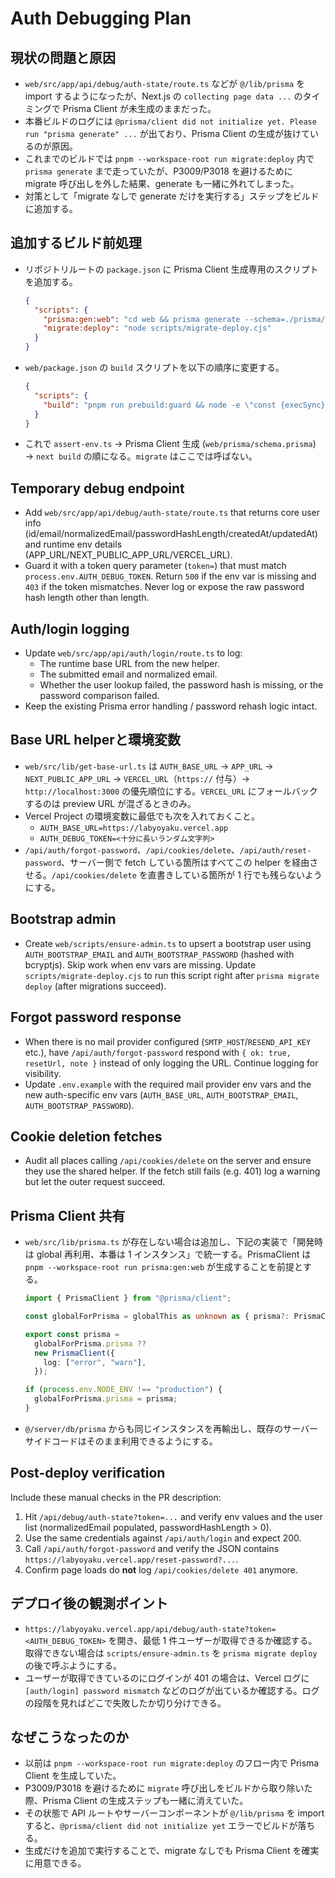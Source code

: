 # Auth Debugging Plan

## 現状の問題と原因
- `web/src/app/api/debug/auth-state/route.ts` などが `@/lib/prisma` を import するようになったが、Next.js の `collecting page data ...` のタイミングで Prisma Client が未生成のままだった。
- 本番ビルドのログには `@prisma/client did not initialize yet. Please run "prisma generate" ...` が出ており、Prisma Client の生成が抜けているのが原因。
- これまでのビルドでは `pnpm --workspace-root run migrate:deploy` 内で `prisma generate` まで走っていたが、P3009/P3018 を避けるために migrate 呼び出しを外した結果、generate も一緒に外れてしまった。
- 対策として「migrate なしで generate だけを実行する」ステップをビルドに追加する。

## 追加するビルド前処理
- リポジトリルートの `package.json` に Prisma Client 生成専用のスクリプトを追加する。

  ```json
  {
    "scripts": {
      "prisma:gen:web": "cd web && prisma generate --schema=./prisma/schema.prisma",
      "migrate:deploy": "node scripts/migrate-deploy.cjs"
    }
  }
  ```

- `web/package.json` の `build` スクリプトを以下の順序に変更する。

  ```json
  {
    "scripts": {
      "build": "pnpm run prebuild:guard && node -e \"const {execSync}=require('node:child_process'); const run=c=>execSync(c,{stdio:'inherit',shell:true}); run('pnpm exec tsx scripts/assert-env.ts'); run('pnpm --workspace-root run prisma:gen:web'); run('next build');\""
    }
  }
  ```

- これで `assert-env.ts` → Prisma Client 生成 (`web/prisma/schema.prisma`) → `next build` の順になる。`migrate` はここでは呼ばない。

## Temporary debug endpoint
- Add `web/src/app/api/debug/auth-state/route.ts` that returns core user info (id/email/normalizedEmail/passwordHashLength/createdAt/updatedAt) and runtime env details (APP_URL/NEXT_PUBLIC_APP_URL/VERCEL_URL).
- Guard it with a token query parameter (`token=`) that must match `process.env.AUTH_DEBUG_TOKEN`. Return `500` if the env var is missing and `403` if the token mismatches. Never log or expose the raw password hash length other than length.

## Auth/login logging
- Update `web/src/app/api/auth/login/route.ts` to log:
  - The runtime base URL from the new helper.
  - The submitted email and normalized email.
  - Whether the user lookup failed, the password hash is missing, or the password comparison failed.
- Keep the existing Prisma error handling / password rehash logic intact.

## Base URL helperと環境変数
- `web/src/lib/get-base-url.ts` は `AUTH_BASE_URL` → `APP_URL` → `NEXT_PUBLIC_APP_URL` → `VERCEL_URL`（`https://` 付与）→ `http://localhost:3000` の優先順位にする。`VERCEL_URL` にフォールバックするのは preview URL が混ざるときのみ。
- Vercel Project の環境変数に最低でも次を入れておくこと。
  - `AUTH_BASE_URL=https://labyoyaku.vercel.app`
  - `AUTH_DEBUG_TOKEN=<十分に長いランダム文字列>`
- `/api/auth/forgot-password`、`/api/cookies/delete`、`/api/auth/reset-password`、サーバー側で fetch している箇所はすべてこの helper を経由させる。`/api/cookies/delete` を直書きしている箇所が 1 行でも残らないようにする。

## Bootstrap admin
- Create `web/scripts/ensure-admin.ts` to upsert a bootstrap user using `AUTH_BOOTSTRAP_EMAIL` and `AUTH_BOOTSTRAP_PASSWORD` (hashed with bcryptjs). Skip work when env vars are missing. Update `scripts/migrate-deploy.cjs` to run this script right after `prisma migrate deploy` (after migrations succeed).

## Forgot password response
- When there is no mail provider configured (`SMTP_HOST`/`RESEND_API_KEY` etc.), have `/api/auth/forgot-password` respond with `{ ok: true, resetUrl, note }` instead of only logging the URL. Continue logging for visibility.
- Update `.env.example` with the required mail provider env vars and the new auth-specific env vars (`AUTH_BASE_URL`, `AUTH_BOOTSTRAP_EMAIL`, `AUTH_BOOTSTRAP_PASSWORD`).

## Cookie deletion fetches
- Audit all places calling `/api/cookies/delete` on the server and ensure they use the shared helper. If the fetch still fails (e.g. 401) log a warning but let the outer request succeed.

## Prisma Client 共有
- `web/src/lib/prisma.ts` が存在しない場合は追加し、下記の実装で「開発時は global 再利用、本番は 1 インスタンス」で統一する。PrismaClient は `pnpm --workspace-root run prisma:gen:web` が生成することを前提とする。

  ```ts
  import { PrismaClient } from "@prisma/client";

  const globalForPrisma = globalThis as unknown as { prisma?: PrismaClient };

  export const prisma =
    globalForPrisma.prisma ??
    new PrismaClient({
      log: ["error", "warn"],
    });

  if (process.env.NODE_ENV !== "production") {
    globalForPrisma.prisma = prisma;
  }
  ```

- `@/server/db/prisma` からも同じインスタンスを再輸出し、既存のサーバーサイドコードはそのまま利用できるようにする。

## Post-deploy verification
Include these manual checks in the PR description:
1. Hit `/api/debug/auth-state?token=...` and verify env values and the user list (normalizedEmail populated, passwordHashLength > 0).
2. Use the same credentials against `/api/auth/login` and expect 200.
3. Call `/api/auth/forgot-password` and verify the JSON contains `https://labyoyaku.vercel.app/reset-password?...`.
4. Confirm page loads do **not** log `/api/cookies/delete 401` anymore.

## デプロイ後の観測ポイント
- `https://labyoyaku.vercel.app/api/debug/auth-state?token=<AUTH_DEBUG_TOKEN>` を開き、最低 1 件ユーザーが取得できるか確認する。取得できない場合は `scripts/ensure-admin.ts` を `prisma migrate deploy` の後で呼ぶようにする。
- ユーザーが取得できているのにログインが 401 の場合は、Vercel ログに `[auth/login] password mismatch` などのログが出ているか確認する。ログの段階を見ればどこで失敗したか切り分けできる。

## なぜこうなったのか
- 以前は `pnpm --workspace-root run migrate:deploy` のフロー内で Prisma Client を生成していた。
- P3009/P3018 を避けるために `migrate` 呼び出しをビルドから取り除いた際、Prisma Client の生成ステップも一緒に消えていた。
- その状態で API ルートやサーバーコンポーネントが `@/lib/prisma` を import すると、`@prisma/client did not initialize yet` エラーでビルドが落ちる。
- 生成だけを追加で実行することで、migrate なしでも Prisma Client を確実に用意できる。
